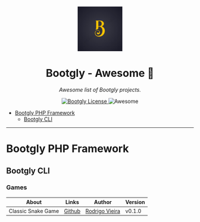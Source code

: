 <p align="center">
  <img src="https://github.com/bootgly/.github/raw/main/favicon-temp1-128.png" alt="bootgly-logo" width="120px" height="120px"/>
</p>
<h1 align="center">Bootgly - Awesome 🤯</h1>
<p align="center">
  <i>Awesome list of Bootgly projects.</i>
</p>
<p align="center">
  <a href="https://packagist.org/packages/bootgly/bootgly-php-framework">
    <img alt="Bootgly License" src="https://img.shields.io/github/license/bootgly/bootgly-php-framework"/>
  </a>
  <img alt="Awesome" src="https://cdn.rawgit.com/sindresorhus/awesome/d7305f38d29fed78fa85652e3a63e154dd8e8829/media/badge.svg"/>
</p>

- [Bootgly PHP Framework](#bootgly-php-framework)
    - [Bootgly CLI](#bootgly-cli)

---
# Bootgly PHP Framework

## Bootgly CLI

### Games
About | Links | Author | Version |
| --- | --- | --- | --- |
| Classic Snake Game | [Github](https://github.com/rodrigoslayertech/classic-snake-game) | [Rodrigo Vieira](https://github.com/rodrigoslayertech) | v0.1.0
